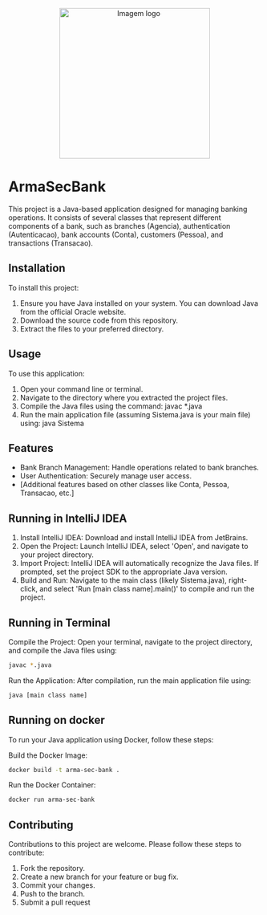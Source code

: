 <p align="center">
  <img src="https://i.imgur.com/SE9lpMS.png" width="300" height="300" alt="Imagem logo" />
</p>

# ArmaSecBank

This project is a Java-based application designed for managing banking operations. It consists of several classes that represent different components of a bank, such as branches (Agencia), authentication (Autenticacao), bank accounts (Conta), customers (Pessoa), and transactions (Transacao).

## Installation

To install this project:

1. Ensure you have Java installed on your system. You can download Java from the official Oracle website.
2. Download the source code from this repository.
3. Extract the files to your preferred directory.
   
## Usage
To use this application:

1. Open your command line or terminal.
2. Navigate to the directory where you extracted the project files.
3. Compile the Java files using the command: javac *.java
4. Run the main application file (assuming Sistema.java is your main file) using: java Sistema

## Features

* Bank Branch Management: Handle operations related to bank branches.
* User Authentication: Securely manage user access.
* [Additional features based on other classes like Conta, Pessoa, Transacao, etc.]
  

## Running in IntelliJ IDEA

1. Install IntelliJ IDEA: Download and install IntelliJ IDEA from JetBrains.
2. Open the Project: Launch IntelliJ IDEA, select 'Open', and navigate to your project directory.
3. Import Project: IntelliJ IDEA will automatically recognize the Java files. If prompted, set the project SDK to the appropriate Java version.
4. Build and Run: Navigate to the main class (likely Sistema.java), right-click, and select 'Run [main class name].main()' to compile and run the project.
   
## Running in Terminal

Compile the Project: Open your terminal, navigate to the project directory, and compile the Java files using:

```bash
javac *.java
```

Run the Application: After compilation, run the main application file using:

```bash
java [main class name]
```

## Running on docker

To run your Java application using Docker, follow these steps:

Build the Docker Image:
```bash
docker build -t arma-sec-bank .
```

Run the Docker Container:
```bash
docker run arma-sec-bank
```

## Contributing
Contributions to this project are welcome. Please follow these steps to contribute:

1. Fork the repository.
2. Create a new branch for your feature or bug fix.
3. Commit your changes.
4. Push to the branch.
5. Submit a pull request